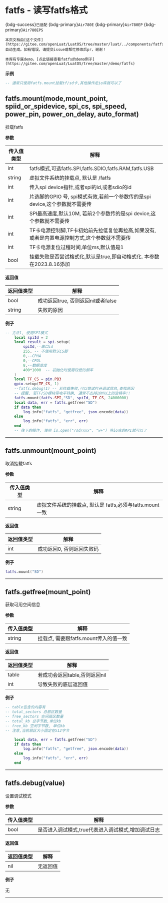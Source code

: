 # fatfs - 读写fatfs格式

{bdg-success}`已适配` {bdg-primary}`Air780E` {bdg-primary}`Air780EP` {bdg-primary}`Air780EPS`

```{note}
本页文档由[这个文件](https://gitee.com/openLuat/LuatOS/tree/master/luat/../components/fatfs/luat_lib_fatfs.c)自动生成。如有错误，请提交issue或帮忙修改后pr，谢谢！
```

```{tip}
本库有专属demo，[点此链接查看fatfs的demo例子](https://gitee.com/openLuat/LuatOS/tree/master/demo/fatfs)
```

**示例**

```lua
-- 通常只使用fatfs.mount挂载tf/sd卡,其他操作走io库就可以了

```

## fatfs.mount(mode,mount_point, spiid_or_spidevice, spi_cs, spi_speed, power_pin, power_on_delay, auto_format)



挂载fatfs

**参数**

|传入值类型|解释|
|-|-|
|int|fatfs模式,可选fatfs.SPI,fatfs.SDIO,fatfs.RAM,fatfs.USB|
|string|虚拟文件系统的挂载点, 默认是 /fatfs|
|int|传入spi device指针,或者spi的id,或者sdio的id|
|int|片选脚的GPIO 号, spi模式有效,若前一个参数传的是spi device,这个参数就不需要传|
|int|SPI最高速度,默认10M, 若前2个参数传的是spi device,这个参数就不需要传|
|int|TF卡电源控制脚,TF卡初始前先拉低复位再拉高,如果没有,或者是内置电源控制方式,这个参数就不需要传|
|int|TF卡电源复位过程时间,单位ms,默认值是1|
|bool|挂载失败是否尝试格式化,默认是true,即自动格式化. 本参数在2023.8.16添加|

**返回值**

|返回值类型|解释|
|-|-|
|bool|成功返回true, 否则返回nil或者false|
|string|失败的原因|

**例子**

```lua
-- 方法1, 使用SPI模式
    local spiId = 2
    local result = spi.setup(
        spiId,--串口id
        255, -- 不使用默认CS脚
        0,--CPHA
        0,--CPOL
        8,--数据宽度
        400*1000  -- 初始化时使用较低的频率
    )
    local TF_CS = pin.PB3
    gpio.setup(TF_CS, 1)
    --fatfs.debug(1) -- 若挂载失败,可以尝试打开调试信息,查找原因
    -- 提醒, 若TF/SD模块带电平转换, 通常不支持10M以上的波特率!!
    fatfs.mount(fatfs.SPI,"SD", spiId, TF_CS, 24000000)
    local data, err = fatfs.getfree("SD")
    if data then
        log.info("fatfs", "getfree", json.encode(data))
    else
        log.info("fatfs", "err", err)
    end
    -- 往下的操作, 使用 io.open("/sd/xxx", "w+") 等io库的API就可以了

```

---

## fatfs.unmount(mount_point)



取消挂载fatfs

**参数**

|传入值类型|解释|
|-|-|
|string|虚拟文件系统的挂载点, 默认是 fatfs,必须与fatfs.mount一致|

**返回值**

|返回值类型|解释|
|-|-|
|int|成功返回0, 否则返回失败码|

**例子**

```lua
fatfs.mount("SD")

```

---

## fatfs.getfree(mount_point)



获取可用空间信息

**参数**

|传入值类型|解释|
|-|-|
|string|挂载点, 需要跟fatfs.mount传入的值一致|

**返回值**

|返回值类型|解释|
|-|-|
|table|若成功会返回table,否则返回nil|
|int|导致失败的底层返回值|

**例子**

```lua
-- table包含的内容有
-- total_sectors 总扇区数量
-- free_sectors 空闲扇区数量
-- total_kb 总字节数,单位kb
-- free_kb 空闲字节数, 单位kb
-- 注意,当前扇区大小固定在512字节

    local data, err = fatfs.getfree("SD")
    if data then
        log.info("fatfs", "getfree", json.encode(data))
    else
        log.info("fatfs", "err", err)
    end

```

---

## fatfs.debug(value)



设置调试模式

**参数**

|传入值类型|解释|
|-|-|
|bool|是否进入调试模式,true代表进入调试模式,增加调试日志|

**返回值**

|返回值类型|解释|
|-|-|
|nil|无返回值|

**例子**

无

---

